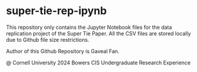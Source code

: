 # super-tie-rep-ipynb

This repository only contains the Jupyter Notebook files for the data replication project of the Super Tie Paper.
All the CSV files are stored locally due to Github file size restrictions.

Author of this Github Repository is Gaveal Fan. 

@ Cornell University 2024 Bowers CIS Undergraduate Research Experience

